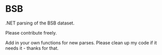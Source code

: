 # BSB
.NET parsing of the BSB dataset.

Please contribute freely.

Add in your own functions for new parses.  Please clean up my code if it needs it - thanks for that.
